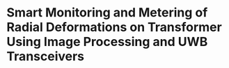 # Smart Monitoring and Metering of Radial Deformations on Transformer Using Image Processing and UWB Transceivers
